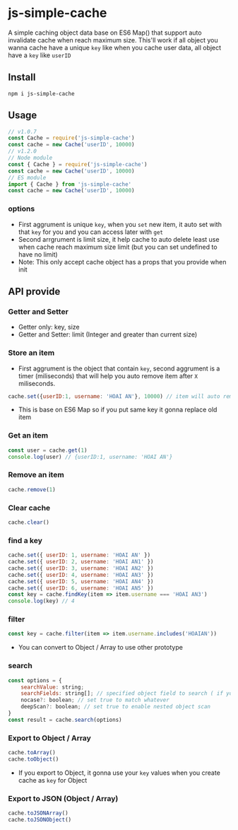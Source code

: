 # js-simple-cache

A simple caching object data base on ES6 Map() that support auto invalidate cache when reach maximum size. This'll work if all object you wanna cache have a unique `key` like when you cache user data, all object have a `key` like `userID`

## Install

```
npm i js-simple-cache
```

## Usage

```js
// v1.0.7
const Cache = require('js-simple-cache')
const cache = new Cache('userID', 10000)
// v1.2.0
// Node module
const { Cache } = require('js-simple-cache')
const cache = new Cache('userID', 10000)
// ES module
import { Cache } from 'js-simple-cache'
const cache = new Cache('userID', 10000)
```
### options

* First aggrument is unique `key`, when you `set` new item, it auto set with that `key` for you and you can access later with `get`
* Second arrgrument is limit size, it help cache to auto delete least use when cache reach maximum size limit (but you can set undefined to have no limit)
* Note: This only accept cache object has a props that you provide when init

## API provide

### Getter and Setter
* Getter only: key, size
* Getter and Setter: limit (Integer and greater than current size)

### Store an item
* First aggrument is the object that contain `key`, second aggrument is a timer (miliseconds) that will help you auto remove item after `X` miliseconds.
```js
cache.set({userID:1, username: 'HOAI AN'}, 10000) // item will auto remove after 10 seconds
```
* This is base on ES6 Map so if you put same key it gonna replace old item

### Get an item

```js
const user = cache.get(1)
console.log(user) // {userID:1, username: 'HOAI AN'}
```
### Remove an item

```js
cache.remove(1)
```

### Clear cache

```js
cache.clear()
```

### find a key

```js
cache.set({ userID: 1, username: 'HOAI AN' })
cache.set({ userID: 2, username: 'HOAI AN1' })
cache.set({ userID: 3, username: 'HOAI AN2' })
cache.set({ userID: 4, username: 'HOAI AN3' })
cache.set({ userID: 5, username: 'HOAI AN4' })
cache.set({ userID: 6, username: 'HOAI AN5' })
const key = cache.findKey(item => item.username === 'HOAI AN3')
console.log(key) // 4
```

### filter

```js
const key = cache.filter(item => item.username.includes('HOAIAN'))
```
* You can convert to Object / Array to use other prototype

### search

```js
const options = {
    searchValue: string;
    searchFields: string[]; // specified object field to search ( if you have nested object or array, enable deepScan)
    nocase?: boolean; // set true to match whatever 
    deepScan?: boolean; // set true to enable nested object scan
}
const result = cache.search(options)
```

### Export to Object / Array

```js
cache.toArray()
cache.toObject()
```

* If you export to Object, it gonna use your `key` values when you create cache as `key` for Object

### Export to JSON (Object / Array)

```js
cache.toJSONArray()
cache.toJSONObject()
```

